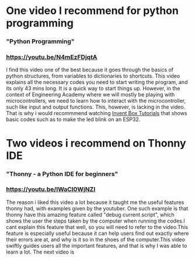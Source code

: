 # One video I recommend for python programming
### "Python Programming"
### https://youtu.be/N4mEzFDjqtA
I find this video one of the best because it goes through the basics of python structures, from variables to dictionaries to shortcuts. This video explains all the necessary codes you need to start writing the program, and its only 43 mins long. It is a quick way to start things up.
However, in the context of Engineering Academy where we will mostly be playing with microcontrollers, we need to learn how to interact with the microcontroller, such like input and output functions. This, however, is lacking in the video. That is why i would recommmend watching  [Invent Box Tutorials](https://www.youtube.com/channel/UCRQCzMftIUElX03kHjV4rmQ/featured) that shows basic codes such as to make the led blink on an ESP32.  


# Two videos i recommend on Thonny IDE
### "Thonny - a Python IDE for beginners"
### https://youtu.be/lWaCl0WjNZI
The reason i liked this video a lot because it taught me the useful features thonny had, with examples given by the youtuber. One such example is that thonny have this amazing feature called "debug current script", which shows the user the steps taken by the computer when running the codes.I cant explain this feature that well, so you will need to refer to the video.This feature is especially useful because it can help users find out exactly where their errors are at, and why is it so in the shoes of the computer.This video swiftly guides users all the important features, and that is why I was able to learn a lot.
The next video is
